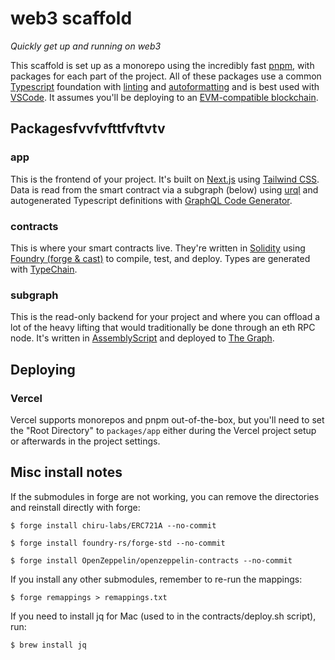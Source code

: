 # web3 scaffold

_Quickly get up and running on web3_

This scaffold is set up as a monorepo using the incredibly fast [pnpm](https://pnpm.io/), with packages for each part of the project. All of these packages use  a common [Typescript](https://www.typescriptlang.org/) foundation with [linting](https://eslint.org/) and [autoformatting](https://prettier.io/) and is best used with [VSCode](https://code.visualstudio.com/). It assumes you'll be deploying to an [EVM-compatible blockchain](https://chainlist.org/).


## Packagesfvvfvfttfvftvtv

### app

This is the frontend of your project. It's built on [Next.js](https://nextjs.org/) using [Tailwind CSS](https://tailwindcss.com/). Data is read from the smart contract via a subgraph (below) using [urql](https://formidable.com/open-source/urql/) and autogenerated Typescript definitions with [GraphQL Code Generator](https://www.graphql-code-generator.com/).

### contracts

This is where your smart contracts live. They're written in [Solidity](https://docs.soliditylang.org/) using [Foundry (forge & cast)](https://book.getfoundry.sh/) to compile, test, and deploy. Types are generated with [TypeChain](https://github.com/dethcrypto/TypeChain).

### subgraph

This is the read-only backend for your project and where you can offload a lot of the heavy lifting that would traditionally be done through an eth RPC node. It's written in [AssemblyScript](https://www.assemblyscript.org/) and deployed to [The Graph](https://thegraph.com/).


## Deploying

### Vercel

Vercel supports monorepos and pnpm out-of-the-box, but you'll need to set the "Root Directory" to `packages/app` either during the Vercel project setup or afterwards in the project settings.


## Misc install notes

If the submodules in forge are not working, you can remove the directories and reinstall directly with forge:
```
$ forge install chiru-labs/ERC721A --no-commit

$ forge install foundry-rs/forge-std --no-commit

$ forge install OpenZeppelin/openzeppelin-contracts --no-commit
```

If you install any other submodules, remember to re-run the mappings:
```
$ forge remappings > remappings.txt 
```


If you need to install jq for Mac (used to in the contracts/deploy.sh script), run:
```
$ brew install jq
```
